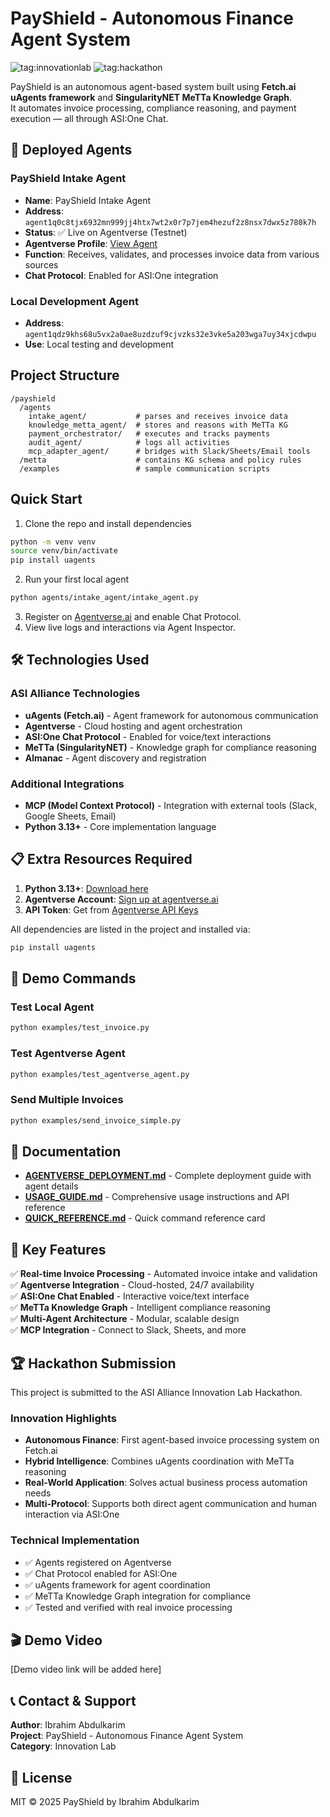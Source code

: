 # PayShield - Autonomous Finance Agent System

![tag:innovationlab](https://img.shields.io/badge/innovationlab-3D8BD3)
![tag:hackathon](https://img.shields.io/badge/hackathon-5F43F1)

PayShield is an autonomous agent-based system built using **Fetch.ai uAgents framework** and **SingularityNET MeTTa Knowledge Graph**.  
It automates invoice processing, compliance reasoning, and payment execution — all through ASI:One Chat.

## 🤖 Deployed Agents

### PayShield Intake Agent
- **Name**: PayShield Intake Agent
- **Address**: `agent1q0c8tjx6932mn999jj4htx7wt2x0r7p7jem4hezuf2z8nsx7dwx5z780k7h`
- **Status**: ✅ Live on Agentverse (Testnet)
- **Agentverse Profile**: [View Agent](https://agentverse.ai/agents/agent1q0c8tjx6932mn999jj4htx7wt2x0r7p7jem4hezuf2z8nsx7dwx5z780k7h/agent1q0c8tjx6932mn999jj4htx7wt2x0r7p7jem4hezuf2z8nsx7dwx5z780k7h/profile)
- **Function**: Receives, validates, and processes invoice data from various sources
- **Chat Protocol**: Enabled for ASI:One integration

### Local Development Agent
- **Address**: `agent1qdz9khs68u5vx2a0ae8uzdzuf9cjvzks32e3vke5a203wga7uy34xjcdwpu`
- **Use**: Local testing and development

## Project Structure
```
/payshield
  /agents
    intake_agent/           # parses and receives invoice data
    knowledge_metta_agent/  # stores and reasons with MeTTa KG
    payment_orchestrator/   # executes and tracks payments
    audit_agent/            # logs all activities
    mcp_adapter_agent/      # bridges with Slack/Sheets/Email tools
  /metta                    # contains KG schema and policy rules
  /examples                 # sample communication scripts
```

## Quick Start
1. Clone the repo and install dependencies
```bash
python -m venv venv
source venv/bin/activate
pip install uagents
```

2. Run your first local agent
```bash
python agents/intake_agent/intake_agent.py
```

3. Register on [Agentverse.ai](https://Agentverse.ai) and enable Chat Protocol.
4. View live logs and interactions via Agent Inspector.

## 🛠️ Technologies Used

### ASI Alliance Technologies
- **uAgents (Fetch.ai)** - Agent framework for autonomous communication
- **Agentverse** - Cloud hosting and agent orchestration
- **ASI:One Chat Protocol** - Enabled for voice/text interactions
- **MeTTa (SingularityNET)** - Knowledge graph for compliance reasoning
- **Almanac** - Agent discovery and registration

### Additional Integrations
- **MCP (Model Context Protocol)** - Integration with external tools (Slack, Google Sheets, Email)
- **Python 3.13+** - Core implementation language

## 📋 Extra Resources Required

1. **Python 3.13+**: [Download here](https://www.python.org/downloads/)
2. **Agentverse Account**: [Sign up at agentverse.ai](https://agentverse.ai)
3. **API Token**: Get from [Agentverse API Keys](https://agentverse.ai/profile/api-keys)

All dependencies are listed in the project and installed via:
```bash
pip install uagents
```

## 🚀 Demo Commands

### Test Local Agent
```bash
python examples/test_invoice.py
```

### Test Agentverse Agent
```bash
python examples/test_agentverse_agent.py
```

### Send Multiple Invoices
```bash
python examples/send_invoice_simple.py
```

## 📖 Documentation

- **[AGENTVERSE_DEPLOYMENT.md](AGENTVERSE_DEPLOYMENT.md)** - Complete deployment guide with agent details
- **[USAGE_GUIDE.md](USAGE_GUIDE.md)** - Comprehensive usage instructions and API reference
- **[QUICK_REFERENCE.md](QUICK_REFERENCE.md)** - Quick command reference card

## 🎯 Key Features

✅ **Real-time Invoice Processing** - Automated invoice intake and validation  
✅ **Agentverse Integration** - Cloud-hosted, 24/7 availability  
✅ **ASI:One Chat Enabled** - Interactive voice/text interface  
✅ **MeTTa Knowledge Graph** - Intelligent compliance reasoning  
✅ **Multi-Agent Architecture** - Modular, scalable design  
✅ **MCP Integration** - Connect to Slack, Sheets, and more  

## 🏆 Hackathon Submission

This project is submitted to the ASI Alliance Innovation Lab Hackathon.

### Innovation Highlights
- **Autonomous Finance**: First agent-based invoice processing system on Fetch.ai
- **Hybrid Intelligence**: Combines uAgents coordination with MeTTa reasoning
- **Real-World Application**: Solves actual business process automation needs
- **Multi-Protocol**: Supports both direct agent communication and human interaction via ASI:One

### Technical Implementation
- ✅ Agents registered on Agentverse
- ✅ Chat Protocol enabled for ASI:One
- ✅ uAgents framework for agent coordination
- ✅ MeTTa Knowledge Graph integration for compliance
- ✅ Tested and verified with real invoice processing

## 🎬 Demo Video

[Demo video link will be added here]

## 📞 Contact & Support

**Author**: Ibrahim Abdulkarim  
**Project**: PayShield - Autonomous Finance Agent System  
**Category**: Innovation Lab  

## 📄 License
MIT © 2025 PayShield by Ibrahim Abdulkarim
